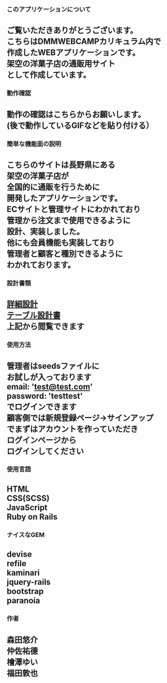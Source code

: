 
### このアプリケーションについて
ご覧いただきありがとうございます。<br>
こちらはDMMWEBCAMPカリキュラム内で<br>
作成したWEBアプリケーションです。<br>
架空の洋菓子店の通販用サイト<br>として作成しています。
---

### 動作確認
動作の確認はこちらからお願いします。<br>
(後で動作しているGIFなどを貼り付ける）
---

### 簡単な機能面の説明
こちらのサイトは長野県にある<br>
架空の洋菓子店が<br>
全国的に通販を行うために<br>
開発したアプリケーションです。<br>
ECサイトと管理サイトにわかれており<br>
管理から注文まで使用できるように<br>
設計、実装しました。<br>
他にも会員機能も実装しており<br>
管理者と顧客と種別できるように<br>
わかれております。
---

### 設計書類
[詳細設計](https://docs.google.com/spreadsheets/d/1DHn-uvwObS1IeTx7exbPuYQGC6Q5_TsFaXN3z9AlKJ4/edit#gid=0)<br>
[テーブル設計書](https://docs.google.com/spreadsheets/d/18dAOY0RwZvcOMRVHuFo_qxZ-6UxRntqC993Huhagnfs/edit#gid=0)<br>
上記から閲覧できます
---

### 使用方法
管理者はseedsファイルに<br>
お試しが入っております<br>
email: 'test@test.com'<br>
password: 'testtest'<br>
でログインできます<br>
顧客側では新規登録ページ→サインアップ<br>
でまずはアカウントを作っていただき<br>
ログインページから<br>
ログインしてください<br>
---

### 使用言語
HTML<br>
CSS(SCSS)<br>
JavaScript<br>
Ruby on Rails
---

### ナイスなGEM
devise<br>
refile<br>
kaminari<br>
jquery-rails<br>
bootstrap<br>
paranoia
---

### 作者
森田悠介<br>
仲佐祐德<br>
檜澤ゆい<br>
福田敦也
---
